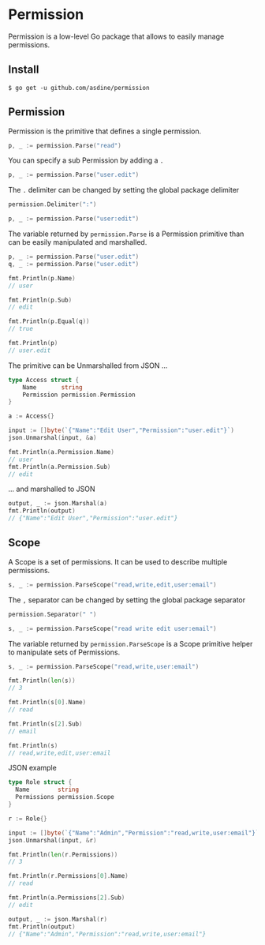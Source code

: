 # Permission

Permission is a low-level Go package that allows to easily manage permissions.

## Install

```
$ go get -u github.com/asdine/permission
```

## Permission

Permission is the primitive that defines a single permission.

```go
p, _ := permission.Parse("read")
```

You can specify a sub Permission by adding a `.`

```go
p, _ := permission.Parse("user.edit")
```

The `.` delimiter can be changed by setting the global package delimiter

```go
permission.Delimiter(":")

p, _ := permission.Parse("user:edit")
```

The variable returned by `permission.Parse` is a Permission primitive than can be easily manipulated and marshalled.

```go
p, _ := permission.Parse("user.edit")
q, _ := permission.Parse("user.edit")

fmt.Println(p.Name)
// user

fmt.Println(p.Sub)
// edit

fmt.Println(p.Equal(q))
// true

fmt.Println(p)
// user.edit
```

The primitive can be Unmarshalled from JSON ...

```go
type Access struct {
	Name       string
	Permission permission.Permission
}

a := Access{}

input := []byte(`{"Name":"Edit User","Permission":"user.edit"}`)
json.Unmarshal(input, &a)

fmt.Println(a.Permission.Name)
// user
fmt.Println(a.Permission.Sub)
// edit
```

... and marshalled to JSON

```go
output, _ := json.Marshal(a)
fmt.Println(output)
// {"Name":"Edit User","Permission":"user.edit"}
```

## Scope

A Scope is a set of permissions. It can be used to describe multiple permissions.

```go
s, _ := permission.ParseScope("read,write,edit,user:email")
```

The `,` separator can be changed by setting the global package separator

```go
permission.Separator(" ")

s, _ := permission.ParseScope("read write edit user:email")
```

The variable returned by `permission.ParseScope` is a Scope primitive helper to manipulate sets of Permissions.

```go
s, _ := permission.ParseScope("read,write,user:email")

fmt.Println(len(s))
// 3

fmt.Println(s[0].Name)
// read

fmt.Println(s[2].Sub)
// email

fmt.Println(s)
// read,write,edit,user:email
```

JSON example
```go
type Role struct {
  Name        string
  Permissions permission.Scope
}

r := Role{}

input := []byte(`{"Name":"Admin","Permission":"read,write,user:email"}`)
json.Unmarshal(input, &r)

fmt.Println(len(r.Permissions))
// 3

fmt.Println(r.Permissions[0].Name)
// read

fmt.Println(a.Permissions[2].Sub)
// edit

output, _ := json.Marshal(r)
fmt.Println(output)
// {"Name":"Admin","Permission":"read,write,user:email"}
```
